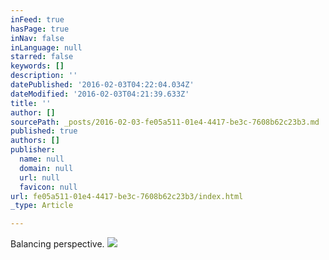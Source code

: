 ```yaml
---
inFeed: true
hasPage: true
inNav: false
inLanguage: null
starred: false
keywords: []
description: ''
datePublished: '2016-02-03T04:22:04.034Z'
dateModified: '2016-02-03T04:21:39.633Z'
title: ''
author: []
sourcePath: _posts/2016-02-03-fe05a511-01e4-4417-be3c-7608b62c23b3.md
published: true
authors: []
publisher:
  name: null
  domain: null
  url: null
  favicon: null
url: fe05a511-01e4-4417-be3c-7608b62c23b3/index.html
_type: Article

---
```

Balancing perspective.
![](https://s3-us-west-2.amazonaws.com/the-grid-img/p/af5bf7749990b2de3b8dd6a314eb59eab24cb021.jpg)